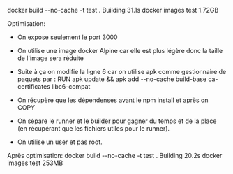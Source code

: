 docker build --no-cache -t test .
Building 31.1s
docker images
test        1.72GB

Optimisation: 
- On expose seulement le port 3000
- On utilise une image docker Alpine car elle est plus légère  donc la taille de l'image sera réduite
- Suite à ça on modifie la ligne 6 car on utilise apk comme gestionnaire de paquets par : 
    RUN apk update && apk add --no-cache build-base ca-certificates libc6-compat

- On récupère que les dépendenses avant le npm install et après on COPY 
- On sépare le runner et le builder pour gagner du temps et de la place (en récupérant que les fichiers utiles pour le runner).
- On utilise un user et pas root.

Après optimisation:
docker build --no-cache -t test .
Building 20.2s
docker images
test        253MB

